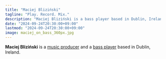 ```yaml
---
title: "Maciej Bliziński"
tagline: "Play. Record. Mix."
description: "Maciej Bliziński is a bass player based in Dublin, Ireland. He specializes in jazz, bossa nova, samba, jazz fusion, and acid jazz."
date: "2024-09-24T20:30:00+09:00"
lastmod: "2024-09-24T20:30:00+09:00"
image: maciej_on_bass_360px.jpg
---
```


**Maciej Bliziński** is a [music producer](/music) and a [bass player](bass)
based in Dublin, Ireland.

<!--
**[Music Production ›](/music)**
-->

<!--more-->

<!--
Maciej regularly collaborates with pianist [Gediminas Karkauskas][ged] and
drummer [Riccardo Marenghi][ric] in a jazz trio since 2022.
-->

[ged]: https://www.offpitchrecords.com/
[ric]: https://www.instagram.com/riccardo_marenghi/
